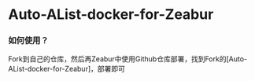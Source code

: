 # Auto-AList-docker-for-Zeabur

### 如何使用？

Fork到自己的仓库，然后再Zeabur中使用Github仓库部署，找到Fork的[Auto-AList-docker-for-Zeabur]，部署即可
